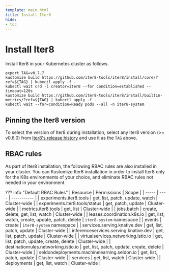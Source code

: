 ```yaml
---
template: main.html
title: Install Iter8
hide:
- toc
---
```


# Install Iter8

Install Iter8 in your Kubernetes cluster as follows.

```shell
export TAG=v0.7.7
kustomize build https://github.com/iter8-tools/iter8/install/core/?ref=${TAG} | kubectl apply -f -
kubectl wait crd -l creator=iter8 --for condition=established --timeout=120s
kustomize build https://github.com/iter8-tools/iter8/install/builtin-metrics/?ref=${TAG} | kubectl apply -f -
kubectl wait --for=condition=Ready pods --all -n iter8-system
```

## Pinning the Iter8 version
To select the version of Iter8 during installation, select any Iter8 version (>= v0.6.0) from  [Iter8's release history](https://github.com/iter8-tools/iter8/releases) and use it as the `TAG` above.

## RBAC rules
As part of Iter8 installation, the following RBAC rules are also installed in your cluster. You can Kustomize Iter8 installation in order to install Iter8 only for the K8s environments of your choice, and eliminate RBAC rules not needed in your environment.

??? info "Default RBAC Rules"
    | Resource | Permissions | Scope |
    | ----- | ---- | ----------- |
    | experiments.iter8.tools | get, list, patch, update, watch | Cluster-wide |
    | experiments.iter8.tools/status | get, patch, update | Cluster-wide |
    | metrics.iter8.tools | get, list | Cluster-wide |
    | jobs.batch | create, delete, get, list, watch | Cluster-wide |
    | leases.coordination.k8s.io | get, list, watch, create, update, patch, delete | `iter8-system` namespace |
    | events | create | `iter8-system` namespace |
    | services.serving.knative.dev | get, list, patch, update | Cluster-wide |
    | inferenceservices.serving.knative.dev | get, list, patch, update | Cluster-wide |
    | virtualservices.networking.istio.io | get, list, patch, update, create, delete | Cluster-wide |
    | destinationrules.networking.istio.io | get, list, patch, update, create, delete | Cluster-wide |
    | seldondeployments.machinelearning.seldon.io | get, list, patch, update | Cluster-wide |
    | services | get, list, watch | Cluster-wide |
    | deployments | get, list, watch | Cluster-wide |

